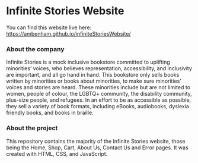 # Infinite Stories Website

You can find this website live here: https://ambenham.github.io/infiniteStoriesWebsite/

### About the company
Infinite Stories is a mock inclusive bookstore committed to uplifting minorities’ voices, who believes representation, accessibility, and inclusivity are important, and all go hand in hand. This bookstore only sells books written by minorities or books about minorities, to make sure minorities’ voices and stories are heard. These minorities include but are not limited to women, people of colour, the LGBTQ+ community, the disability community, plus-size people, and refugees. In an effort to be as accessible as possible, they sell a variety of book formats, including eBooks, audiobooks, dyslexia friendly books, and books in braille.

### About the project
This repository contains the majority of the Infinite Stories website, those being the Home, Shop, Cart, About Us, Contact Us and Error pages. It was created with HTML, CSS, and JavaScript.
